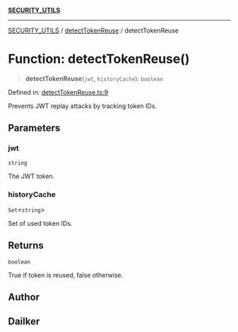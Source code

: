 [**SECURITY_UTILS**](../../README.md)

***

[SECURITY_UTILS](../../README.md) / [detectTokenReuse](../README.md) / detectTokenReuse

# Function: detectTokenReuse()

> **detectTokenReuse**(`jwt`, `historyCache`): `boolean`

Defined in: [detectTokenReuse.ts:9](https://github.com/dailker/everyutil/blob/26e2bb73429918cf0d08899e9efd90b82a42c92e/src/security/detectTokenReuse.ts#L9)

Prevents JWT replay attacks by tracking token IDs.

## Parameters

### jwt

`string`

The JWT token.

### historyCache

`Set`\<`string`\>

Set of used token IDs.

## Returns

`boolean`

True if token is reused, false otherwise.

## Author

## Dailker

